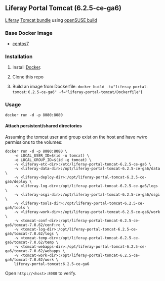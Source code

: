 ## Liferay Portal Tomcat (6.2.5-ce-ga6)

[Liferay](https://www.liferay.com/) [Tomcat bundle](https://sourceforge.net/projects/lportal/files/Liferay%20Portal/6.2.5%20GA6/) using [openSUSE build](https://build.opensuse.org/package/show/home:FreshmenDevOps/liferay-portal-tomcat-6.2.5-ce-ga6)

### Base Docker Image

* [centos7](http://dockerfile.github.io/#/centos)


### Installation

1. Install [Docker](https://www.docker.com/).

2. Clone this repo

3. Build an image from Dockerfile: `docker build -t="liferay-portal-tomcat:6.2.5-ce-ga6" -f="liferay-portal-tomcat/Dockerfile"`)


### Usage

    docker run -d -p 8080:8080

#### Attach persistent/shared directories

Assuming the tomcat user and group exist on the host and have rw/ro permissions to the volumes:

    docker run -d -p 8080:8080 \
		-e LOCAL_USER_ID=$(id -u tomcat) \
		-e LOCAL_GROUP_ID=$(id -g tomcat) \
		-v <liferay-etc-dir>:/etc/liferay-portal-tomcat-6.2.5-ce-ga6 \
		-v <liferay-data-dir>:/opt/liferay-portal-tomcat-6.2.5-ce-ga6/data \
		-v <liferay-deploy-dir>:/opt/liferay-portal-tomcat-6.2.5-ce-ga6/deploy \
		-v <liferay-log-dir>:/opt/liferay-portal-tomcat-6.2.5-ce-ga6/logs \
		-v <liferay-osgi-dir>:/opt/liferay-portal-tomcat-6.2.5-ce-ga6/osgi \
		-v <liferay-tools-dir>:/opt/liferay-portal-tomcat-6.2.5-ce-ga6/tools \
		-v <liferay-work-dir>:/opt/liferay-portal-tomcat-6.2.5-ce-ga6/work \
		-v <tomcat-conf-dir>:/opt/liferay-portal-tomcat-6.2.5-ce-ga6/tomcat-7.0.62/conf:ro \
		-v <tomcat-log-dir>:/opt/liferay-portal-tomcat-6.2.5-ce-ga6/tomcat-7.0.62/logs \
		-v <tomcat-temp-dir>:/opt/liferay-portal-tomcat-6.2.5-ce-ga6/tomcat-7.0.62/temp \
		-v <tomcat-webapps-dir>:/opt/liferay-portal-tomcat-6.2.5-ce-ga6/tomcat-7.0.62/webapps \
		-v <tomcat-work-dir>:/opt/liferay-portal-tomcat-6.2.5-ce-ga6/tomcat-7.0.62/work \
		liferay-portal-tomcat:6.2.5-ce-ga6

Open `http://<host>:8080` to verify.

